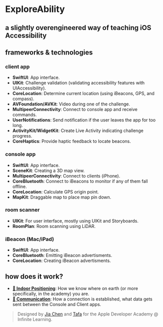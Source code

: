 # ExploreAbility
## a slightly overengineered way of teaching iOS Accessibility 

## frameworks & technologies
### client app
- **SwiftUI**: App interface.
- **UIKit**: Challenge validation (validating accessibility features with UIAccessibility).
- **CoreLocation**: Determine current location (using iBeacons, GPS, and compass).
- **AVFoundation/AVKit**: Video during one of the challenge.
- **MultipeerConnectivity**: Connect to console app and receive commands.
- **UserNotifications**: Send notification if the user leaves the app for too long.
- **ActivityKit/WidgetKit**: Create Live Activity indicating challenge progress.
- **CoreHaptics**: Provide haptic feedback to locate beacons.
 
### console app 
- **SwiftUI**: App interface.
- **SceneKit**: Creating a 3D map view.
- **MultipeerConnectivity**: Connect to clients (iPhone).
- **CoreBluetooth**: Connect to iBeacons to monitor if any of them fall offline.
- **CoreLocation**: Calculate GPS origin point.
- **MapKit**: Draggable map to place map pin down.

### room scanner
- **UIKit**: For user interface, mostly using UIKit and Storyboards.
- **RoomPlan**: Room scanning using LiDAR.

### iBeacon (Mac/iPad)
- **SwiftUI**: App interface.
- **CoreBluetooth**: Emitting iBeacon advertisments.
- **CoreLocation**: Creating iBeacon advertisments.

## how does it work?
- [**📍 Indoor Positioning**](IndoorPositioning.md): How we know where on earth (or more specifically, in the academy) you are.
- [**💬 Communication**](Communication.md): How a connection is established, what data gets sent between the Console and Client apps.

> Designed by [Jia Chen](https://github.com/jiachenyee) and [Tafa](https://github.com/ratafani) for the Apple Developer Academy @ Infinite Learning.
